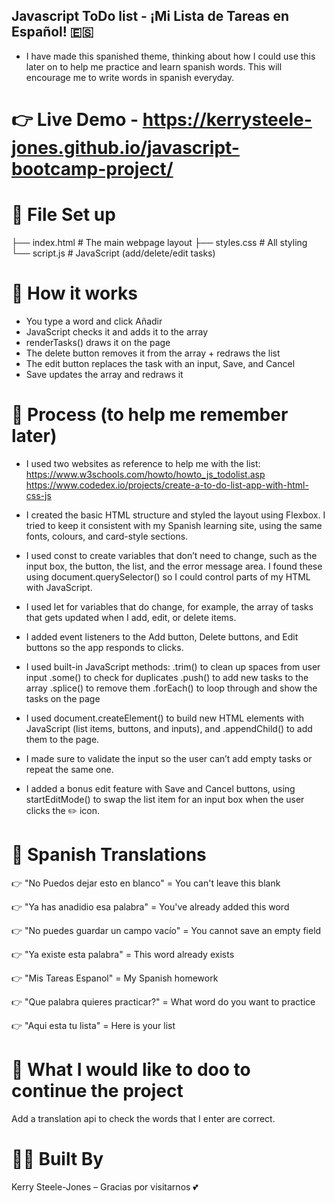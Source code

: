 ## Javascript ToDo list - ¡Mi Lista de Tareas en Español! 🇪🇸
- I have made this spanished theme, thinking about how I could use this later on to help me practice and learn spanish words. This will encourage me to write words in spanish everyday.

# 👉 Live Demo - https://kerrysteele-jones.github.io/javascript-bootcamp-project/ 

# 👀 File Set up

├── index.html # The main webpage layout
├── styles.css # All styling 
└── script.js # JavaScript (add/delete/edit tasks)

# 👀 How it works
- You type a word and click Añadir
- JavaScript checks it and adds it to the array
- renderTasks() draws it on the page
- The delete button removes it from the array + redraws the list
- The edit button replaces the task with an input, Save, and Cancel
- Save updates the array and redraws it

# 👀 Process (to help me remember later)
- I used two websites as reference to help me with the list: 
        https://www.w3schools.com/howto/howto_js_todolist.asp
        https://www.codedex.io/projects/create-a-to-do-list-app-with-html-css-js

- I created the basic HTML structure and styled the layout using Flexbox. I tried to keep it consistent with my Spanish learning site, using the same fonts, colours, and card-style sections.

- I used const to create variables that don’t need to change, such as the input box, the button, the list, and the error message area. I found these using document.querySelector() so I could control parts of my HTML with JavaScript.

- I used let for variables that do change, for example, the array of tasks that gets updated when I add, edit, or delete items.

- I added event listeners to the Add button, Delete buttons, and Edit buttons so the app responds to clicks.

- I used built-in JavaScript methods:
    .trim() to clean up spaces from user input
    .some() to check for duplicates
    .push() to add new tasks to the array
    .splice() to remove them
    .forEach() to loop through and show the tasks on the page

- I used document.createElement() to build new HTML elements with JavaScript (list items, buttons, and inputs), and .appendChild() to add them to the page.

- I made sure to validate the input so the user can’t add empty tasks or repeat the same one.

- I added a bonus edit feature with Save and Cancel buttons, using startEditMode() to swap the list item for an input box when the user clicks the ✏️ icon.

# 👀 Spanish Translations

👉 "No Puedos dejar esto en blanco" = You can't leave this blank

👉 "Ya has anadidio esa palabra" = You've already added this word

👉 "No puedes guardar un campo vacío" = You cannot save an empty field 

👉 "Ya existe esta palabra" = This word already exists

👉 "Mis Tareas Espanol" = My Spanish homework

👉 "Que palabra quieres practicar?" = What word do you want to practice

👉 "Aqui esta tu lista" = Here is your list


# 👀 What I would like to doo to continue the project
Add a translation api to check the words that I enter are correct.  

# 🙋‍♀️ Built By

Kerry Steele-Jones – Gracias por visitarnos 💕
